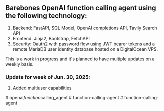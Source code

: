 ## Barebones OpenAI function calling agent using the following technology: 

1. Backend: FastAPI, SQL Model, OpenAI completions API, Tavily Search API
2. Frontend: Jinja2, Bootstrap, FetchAPI
3. Security: Oauth2 with password flow using JWT bearer tokens and a remote MariaDB user identity database hosted on a DigitalOcean VPS.

This is a work in progress and it's planned to have multiple updates on a weekly basis.

### Update for week of Jun. 30, 2025:

1. Added multiuser capabilities 

#   o p e n a i _ f u n c t i o n _ c a l l i n g _ a g e n t  
 #   f u n c t i o n - c a l l i n g - a g e n t  
 #   f u n c t i o n - c a l l i n g - a g e n t  
 